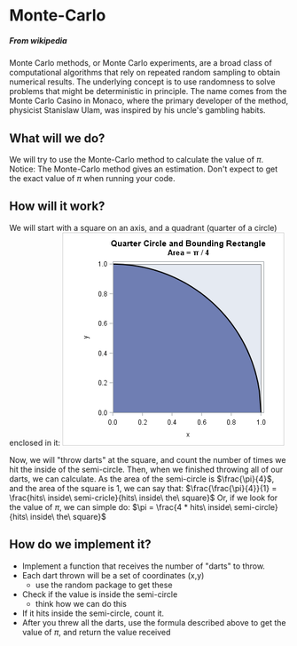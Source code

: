 # Monte-Carlo
##### From wikipedia
Monte Carlo methods, or Monte Carlo experiments, are a broad class of computational algorithms that rely on repeated random sampling to obtain numerical results. The underlying concept is to use randomness to solve problems that might be deterministic in principle. The name comes from the Monte Carlo Casino in Monaco, where the primary developer of the method, physicist Stanislaw Ulam, was inspired by his uncle's gambling habits.

## What will we do?
We will try to use the Monte-Carlo method to calculate the value of $\pi$.
Notice: The Monte-Carlo method gives an estimation. Don't expect to get the exact value of $\pi$ when running your code.

## How will it work?
We will start with a square on an axis, and a quadrant (quarter of a circle) enclosed in it:
![alt text](image.png)

Now, we will "throw darts" at the square, and count the number of times we hit the inside of the semi-circle. 
Then, when we finished throwing all of our darts, we can calculate. 
As the area of the semi-circle is $\frac{\pi}{4}$, and the area of the square is 1, we can say that:
$\frac{\frac{\pi}{4}}{1} = \frac{hits\ inside\ semi-cricle}{hits\ inside\ the\ square}$
Or, if we look for the value of $\pi$, we can simple do:
$\pi = \frac{4 * hits\ inside\ semi-circle}{hits\ inside\ the\ square}$

## How do we implement it?
- Implement a function that receives the number of "darts" to throw. 
- Each dart thrown will be a set of coordinates (x,y)
  - use the random package to get these
- Check if the value is inside the semi-circle
  - think how we can do this
- If it hits inside the semi-circle, count it.
- After you threw all the darts, use the formula described above to get the value of $\pi$, and return the value received
